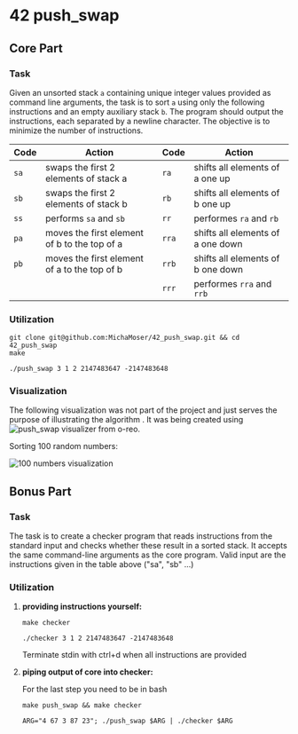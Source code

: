 # 42 push_swap

## Core Part
### Task
Given an unsorted stack `a` containing unique integer values provided as command line arguments, the task is to sort `a` using only the following instructions and an empty auxiliary stack `b`. The program should output the instructions, each separated by a newline character. The objective is to minimize the number of instructions.


| Code  | Action                                                 | Code  | Action                                                 |
| ----- | ------------------------------------------------------ | ----- | ------------------------------------------------------ |
| `sa`  | swaps the first 2 elements of stack a                  | `ra`  | shifts all elements of a one up                        
| `sb`  | swaps the first 2 elements of stack b                  | `rb`  | shifts all elements of b one up                        |
| `ss`  | performs `sa` and `sb`                                 | `rr`  | performes `ra` and `rb`                                |
| `pa`  | moves the first element of b to the top of a           | `rra` | shifts all elements of a one down                      |
| `pb`  | moves the first element of a to the top of b           | `rrb` | shifts all elements of b one down                      |
|       |                                                        | `rrr` | performes `rra` and `rrb`                              |


### Utilization

```
git clone git@github.com:MichaMoser/42_push_swap.git && cd 42_push_swap
make
```
```
./push_swap 3 1 2 2147483647 -2147483648
```

### Visualization
The following visualization was not part of the project and just serves the purpose of illustrating the algorithm . It was being created using ![push_swap visualizer from o-reo](https://github.com/o-reo/push_swap_visualizer).

Sorting 100 random numbers:


![100 numbers visualization](https://github.com/MichaMoser/42_push_swap/assets/141367977/f490031c-ce9c-4e99-aa0d-fed44d500745)


## Bonus Part
### Task
The task is to create a checker program that reads instructions from the standard input and checks whether these result in a sorted stack. It accepts the same command-line arguments as the core program. Valid input are the instructions given in the table above ("sa", "sb" ...)

### Utilization
1. **providing instructions yourself:**


   ```
   make checker
   ```
   ```
   ./checker 3 1 2 2147483647 -2147483648
   ```
   Terminate stdin with ctrl+d when all instructions are provided

2. **piping output of core into checker:**

   For the last step you need to be in bash
   ```
   make push_swap && make checker
   ```
   ```
   ARG="4 67 3 87 23"; ./push_swap $ARG | ./checker $ARG
   ```
   

   
